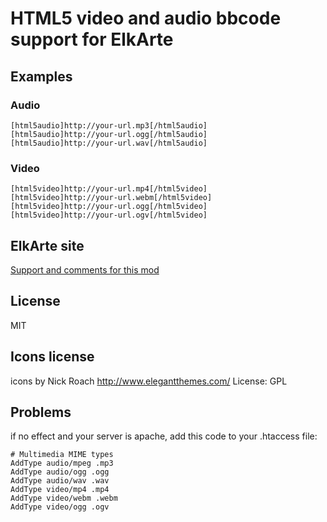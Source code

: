 # HTML5 video and audio bbcode support for ElkArte

## Examples

### Audio
```
[html5audio]http://your-url.mp3[/html5audio]
[html5audio]http://your-url.ogg[/html5audio]
[html5audio]http://your-url.wav[/html5audio]
```
### Video
```
[html5video]http://your-url.mp4[/html5video]
[html5video]http://your-url.webm[/html5video]
[html5video]http://your-url.ogg[/html5video]
[html5video]http://your-url.ogv[/html5video]
```

## ElkArte site
[Support and comments for this mod](http://www.elkarte.net/community/index.php?topic=3976.0)

## License
MIT

## Icons license
icons by Nick Roach  http://www.elegantthemes.com/ License: GPL

## Problems
if no effect and your server is apache, add this code to your .htaccess file:

```
# Multimedia MIME types
AddType audio/mpeg .mp3
AddType audio/ogg .ogg
AddType audio/wav .wav
AddType video/mp4 .mp4
AddType video/webm .webm
AddType video/ogg .ogv
```
